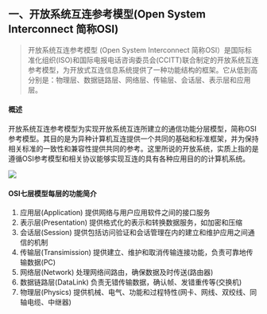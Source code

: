 ## 一、开放系统互连参考模型(Open System Interconnect 简称OSI)

> 开放系统互连参考模型 (Open System Interconnect 简称OSI）是国际标准化组织(ISO)和国际电报电话咨询委员会(CCITT)联合制定的开放系统互连参考模型，为开放式互连信息系统提供了一种功能结构的框架。它从低到高分别是：物理层、数据链路层、网络层、传输层、会话层、表示层和应用层。

#### 概述

开放系统互连参考模型为实现开放系统互连所建立的通信功能分层模型，简称OSI参考模型。其目的是为异种计算机互连提供一个共同的基础和标准框架，并为保持相关标准的一致性和兼容性提供共同的参考。这里所说的开放系统，实质上指的是遵循OSI参考模型和相关协议能够实现互连的具有各种应用目的的计算机系统。

![](https://user-gold-cdn.xitu.io/2018/2/24/161c7e76f5d68317?imageView2/0/w/1280/h/960/format/webp/ignore-error/1)

 #### OSI七层模型每层的功能简介

1.  应用层(Application) 提供网络与用户应用软件之间的接口服务
2.  表示层(Presentation) 提供格式化的表示和转换数据服务，如加密和压缩
3.  会话层(Session) 提供包括访问验证和会话管理在内的建立和维护应用之间通信的机制
4.  传输层(Transimission) 提供建立、维护和取消传输连接功能，负责可靠地传输数据(PC)
5.  网络层(Network) 处理网络间路由，确保数据及时传送(路由器)
6.  数据链路层(DataLink) 负责无错传输数据，确认帧、发错重传等(交换机)
7.  物理层(Physics) 提供机械、电气、功能和过程特性(网卡、网线、双绞线、同轴电缆、中继器)

  
<!--stackedit_data:
eyJoaXN0b3J5IjpbMTk3NzU4NjM3N119
-->